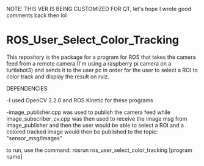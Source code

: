 NOTE: THIS VER IS BEING CUSTOMIZED FOR QT, let's hope I wrote good comments back then lol

# ROS_User_Select_Color_Tracking
This repository is the package for a program for ROS that takes the camera feed from a remote camera (I'm using a raspberry pi camera on a turtlebot3) and sends it to the user pc in order for the user to select a ROI to color track and display the result on rviz.

DEPENDENCIES:

-I used OpenCV 3.2.0 and ROS Kinetic for these programs

-image_publisher.cpp was used to publish the camera feed while image_subscriber_cv.cpp was then used to receive the image msg from image_publisher and then the user would be able to select a ROI and a colored tracked image would then be published to the topic: "sensor_msg/Images"

to run, use the command:
rosrun ros_user_select_color_tracking [program name]
